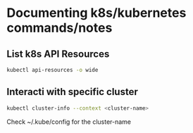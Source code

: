 # Documenting k8s/kubernetes commands/notes 

## List k8s API Resources
```bash
kubectl api-resources -o wide
```

## Interacti with specific cluster
```bash
kubectl cluster-info --context <cluster-name>
```
Check  ~/.kube/config for the cluster-name
